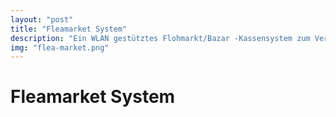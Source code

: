 ```yaml
---
layout: "post"
title: "Fleamarket System"
description: "Ein WLAN gestütztes Flohmarkt/Bazar -Kassensystem zum Verkauf und Verwaltung von Produkten"
img: "flea-market.png"
---
```

# Fleamarket System

